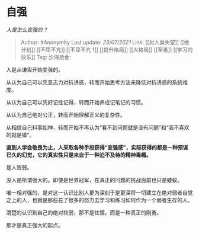 # 自强
*人是怎么变强的？*

> Author: #Anonymity
> Last update: *23/07/2021*
> Link: [[对人类失望]] [[做计划]] [[不卑不亢]] [[不卑不亢 1]] [[提升格局]] [[大格局]] [[至勇]] [[学习的快乐]]
> Tag:
> 沙海拾金:

人是从谦卑开始变强的。

从认为自己可以凭意志力对抗诱惑，转而开始思考方法来降低对抗诱惑的系统难度。

从认为自己可以凭好记性记得，转而开始养成记笔记的习惯。

从认为自己绝对公正，转而开始理解正义的复杂性。

从相信自己料事如神，转而开始不再认为“看不到问题就是没有问题”和“我不喜欢的就是错”。

**直到人学会敬畏为止，人采取各种手段获得“变强感”，实际获得的都是一种预谋已久的幻觉，它的真实性只是来自于一种迫不及待的精神毒瘾。**

是人皆弱。

没人是所谓强大的。即使是世界冠军，在真正的问题的挑战面前也只是蝼蚁。

唯一相对强的，是对这一认识比别人更为深刻于是更深将一切建立在绝对弱者自觉之上的人，也就是那些花了很多的努力去学习和练习如何作为一个弱者生存的人。

清楚的认识到自己的绝对软弱，那不是怯懦，而是一种真正的刚勇。

那才是真正强大的起点。
